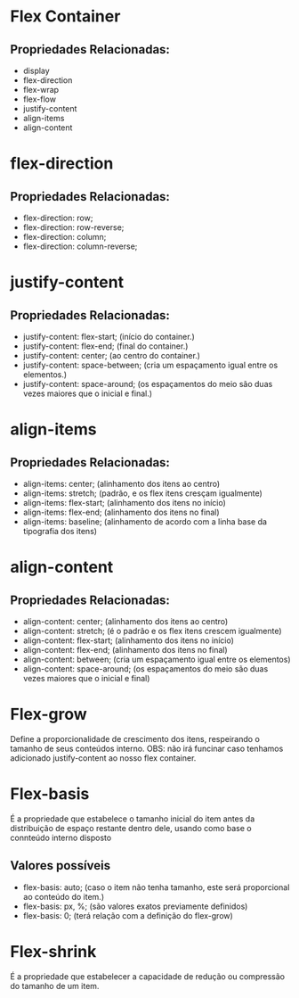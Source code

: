 # Flex Container

## Propriedades Relacionadas:

+ display
+ flex-direction
+ flex-wrap
+ flex-flow
+ justify-content
+ align-items
+ align-content



# flex-direction
## Propriedades Relacionadas:

+ flex-direction: row;
+ flex-direction: row-reverse;
+ flex-direction: column;
+ flex-direction: column-reverse;

# justify-content
## Propriedades Relacionadas:

+ justify-content: flex-start; (início do container.)
+ justify-content: flex-end; (final do container.)
+ justify-content: center; (ao centro do container.)
+ justify-content: space-between; (cria um espaçamento igual entre os elementos.)
+ justify-content: space-around; (os espaçamentos do meio são duas vezes maiores que o inicial e final.)

# align-items
## Propriedades Relacionadas:

+ align-items: center; (alinhamento dos itens ao centro)
+ align-items: stretch; (padrão, e os flex itens cresçam igualmente)
+ align-items: flex-start; (alinhamento dos itens no início)
+ align-items: flex-end; (alinhamento dos itens no final)
+ align-items: baseline; (alinhamento de acordo com a linha base da tipografia dos itens)

# align-content
## Propriedades Relacionadas:

+ align-content: center; (alinhamento dos itens ao centro)
+ align-content: stretch; (é o padrão e os flex itens crescem igualmente)
+ align-content: flex-start; (alinhamento dos itens no início)
+ align-content: flex-end; (alinhamento dos itens no final) 
+ align-content: between; (cria um espaçamento igual entre os elementos)
+ align-content: space-around; (os espaçamentos do meio são duas vezes maiores que o inicial e final)

# Flex-grow
Define a proporcionalidade de crescimento dos itens, respeirando o tamanho de seus conteúdos interno.
OBS: não irá funcinar caso tenhamos adicionado justify-content ao nosso flex container.

# Flex-basis
É a propriedade que estabelece o tamanho inicial do item antes da distribuição de espaço restante dentro dele, usando como base o connteúdo interno disposto
## Valores possíveis
+ flex-basis: auto; (caso o item não tenha tamanho, este será proporcional ao conteúdo do item.)
+ flex-basis: px, %; (são valores exatos previamente definidos)
+ flex-basis: 0; (terá relação com a definição do flex-grow)

# Flex-shrink
É a propriedade que estabelecer a capacidade de redução ou compressão do tamanho de um item.